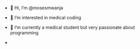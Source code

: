 - 👋 Hi, I’m @mosesmwanja
- 👀 I’m interested in medical coding
- 🌱 I’m currently a medical student but very passionate about programming 

- 

<!---
mosesmwanja/mosesmwanja is a ✨ special ✨ repository because its `README.md` (this file) appears on your GitHub profile.
You can click the Preview link to take a look at your changes.
--->
